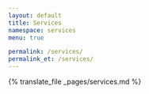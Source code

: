 ```yaml
---
layout: default
title: Services
namespace: services
menu: true

permalink: /services/
permalink_et: /services/
---
```


{% translate_file _pages/services.md %}
